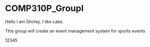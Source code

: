 # COMP310P_GroupI

Hello
I am Shirley. I like cake.

This group will create an event management system for sports events

12345
